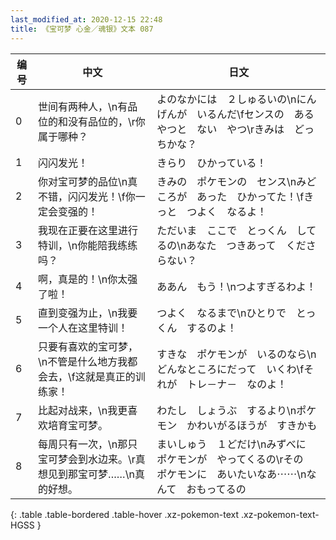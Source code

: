 ```yaml
---
last_modified_at: 2020-12-15 22:48
title: 《宝可梦 心金／魂银》文本 087
---
```

| 编号 | 中文 | 日文 |
| ---- | ---- | ---- |
| 0 | 世间有两种人，\n有品位的和没有品位的，\r你属于哪种？ | よのなかには　２しゅるいの\nにんげんが　いるんだ\fセンスの　ある　やつと　ない　やつ\rきみは　どっちかな？ |
| 1 | 闪闪发光！ | きらり　ひかっている！ |
| 2 | 你对宝可梦的品位\n真不错，闪闪发光！\f你一定会变强的！ | きみの　ポケモンの　センス\nみどころが　あった　ひかってた！\fきっと　つよく　なるよ！ |
| 3 | 我现在正要在这里进行特训，\n你能陪我练练吗？ | ただいま　ここで　とっくん　してるの\nあなた　つきあって　くださらない？ |
| 4 | 啊，真是的！\n你太强了啦！ | ああん　もう！\nつよすぎるわよ！ |
| 5 | 直到变强为止，\n我要一个人在这里特训！ | つよく　なるまで\nひとりで　とっくん　するのよ！ |
| 6 | 只要有喜欢的宝可梦，\n不管是什么地方我都会去，\f这就是真正的训练家！ | すきな　ポケモンが　いるのなら\nどんなところにだって　いくわ\fそれが　トレ－ナ－　なのよ！ |
| 7 | 比起对战来，\n我更喜欢培育宝可梦。 | わたし　しょうぶ　するより\nポケモン　かわいがるほうが　すきかも |
| 8 | 每周只有一次，\n那只宝可梦会到水边来。\r真想见到那宝可梦……\n真的好想。 | まいしゅう　１どだけ\nみずべに　ポケモンが　やってくるの\rその　ポケモンに　あいたいなあ⋯⋯\nなんて　おもってるの |
{: .table .table-bordered .table-hover .xz-pokemon-text .xz-pokemon-text-HGSS }
